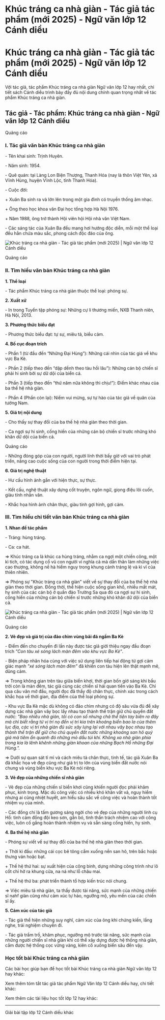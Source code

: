 # Khúc tráng ca nhà giàn - Tác giả tác phẩm (mới 2025) - Ngữ văn lớp 12 Cánh diều

# Khúc tráng ca nhà giàn - Tác giả tác phẩm (mới 2025) - Ngữ văn lớp 12 Cánh diều

Với tác giả, tác phẩm Khúc tráng ca nhà giàn Ngữ văn lớp 12 hay nhất, chi tiết sách Cánh diều trình bày đầy đủ nội dung chính quan trọng nhất về tác phẩm Khúc tráng ca nhà giàn.

## Tác giả - Tác phẩm: Khúc tráng ca nhà giàn - Ngữ văn lớp 12 Cánh diều

Quảng cáo

### **I. Tác giả văn bản Khúc tráng ca nhà giàn**

\- Tên khai sinh: Trịnh Huyên.

\- Năm sinh: 1954.

\- Quê quán: tại Làng Lon Biện Thượng, Thanh Hóa (nay là thôn Việt Yên, xã Vĩnh Hùng, huyện Vĩnh Lộc, tỉnh Thanh Hóa).

\- Cuộc đời:

\+ Xuân Ba sinh ra và lớn lên trong một gia đình có truyền thống âm nhạc.

\+ Ông theo học khoa văn Đại học tổng hợp Hà Nội 1976.

\+ Năm 1988, ông trở thành Hội viên hội Hội nhà văn Việt Nam.

\- Các sáng tác của Xuân Ba đều mang hơi hướng độc diễn, mỗi một thể loại đều hằn chứa màu sắc, phong cách độc đáo của ông. 

![Khúc tráng ca nhà giàn - Tác giả tác phẩm \(mới 2025\) | Ngữ văn lớp 12 Cánh diều](https://vietjack.com/soan-van-lop-12-cd/images/tac-gia-tac-pham-khuc-trang-ca-nha-gian-235937.PNG)

Quảng cáo

### **II. Tìm hiểu văn bản Khúc tráng ca nhà giàn**

**1\. Thể loại**

\- Tác phẩm Khúc tráng ca nhà giàn thuộc thể loại: phóng sự.

**2\. Xuất xứ**

\- In trong Tuyển tập phóng sự: Những cự li thương miến, NXB Thanh niên, Hà Nội, 2013.

**3\. Phương thức biểu đạt**

\- Phương thức biểu đạt: tự sự, miêu tả, biểu cảm.

**4\. Bố cục đoạn trích**

\- Phần 1 (từ đầu đến “Những Đại Hùng”): Những cái nhìn của tác giá về khu vực Ba Kè.

\- Phần 2 (tiếp theo đến “dập dềnh theo tàu hồi lâu”): Những cán bộ chiến sĩ phải hi sinh bởi sự dữ dội của biển cá.

\- Phần 3 (tiếp theo đến “thứ năm nữa không thì chịu!”): Điểm khác nhau của ba thế hệ nhà giàn.

\- Phần 4 (Phần còn lại): Niềm vui mừng, sự tự hào của tác giả về quân của tướng Nam.

**5\. Giá trị nội dung**

\- Cho thấy sự thay đổi của ba thế hệ nhà giàn theo thời gian.

\- Ca ngợi sự hi sinh, cống hiến của những cán bộ chiến sĩ trước những khó khăn dữ dội của biển cả.

Quảng cáo

\- Những đóng góp của con người, người lính thời bấy giờ với vai trò phát triển, nâng cao cuộc sống của con người trong thời điểm hiện tại.

**6\. Giá trị nghệ thuật**

\- Hư cấu hình ảnh gắn với hiện thực, sự thực.

\- Kết cấu, nghệ thuật xây dựng cốt truyện, ngôn ngữ, giọng điệu lôi cuốn, giàu tính nhân văn.

\- Khắc họa hình ảnh chân thực, giàu tính gợi hình, gợi cảm.

### **III. Tìm hiểu chi tiết văn bản Khúc tráng ca nhà giàn**

**1\. Nhan đề tác phẩm**

\- Tráng: hùng tráng.

\- Ca: ca hát.

=> Khúc tráng ca là khúc ca hùng tráng, nhằm ca ngợi một chiến công, một kì tích, có tác dụng cổ vũ con người vì nghĩa cả mà dấn thân làm những việc cao thượng, không nề hà hiểm nguy trong khung cảnh tráng lệ và kì vĩ của thiên nhiên.

=> Phóng sự "Khúc tráng ca nhà giàn" viết về sự thay đồi của ba thế hệ nhà giàn theo thời gian. Đồng thời, thể hiện cuộc sống gian khổ, nhiều mất mát, hy sinh của các cán bộ ở quần đảo Trường Sa qua đó ca ngợi sự hi sinh, cống hiến của những cán bộ chiến sĩ trước những khó khăn dữ dội của biển cả.

![Khúc tráng ca nhà giàn - Tác giả tác phẩm \(mới 2025\) | Ngữ văn lớp 12 Cánh diều](https://vietjack.com/soan-van-lop-12-cd/images/tac-gia-tac-pham-khuc-trang-ca-nha-gian-235938.PNG)

Quảng cáo

**2\. Vẻ đẹp và giá trị của đảo chìm vùng bãi đá ngầm Ba Kè**

\- Điểm đến cho chuyến đi lần này được tác giả giới thiệu ngay đầu đoạn trích _"Con tàu xé sóng lách màn đêm vào khu vực Ba Kè"_.

\- Biện pháp nhân hóa cùng với việc sử dụng liên tiếp hai động từ gợi cảm giác mạnh _"xé sóng lách màn đêm"_ đã khiến con tàu hiện lên thật mạnh mẽ, dũng cảm.

=> Trong không gian trên tàu giữa biển khơi, thời gian bốn giờ sáng khi bầu trời còn là màn đêm, tác giả cùng các chiến sĩ hái quan tiến vào Ba Kè. Chỉ qua câu văn mở đầu, người đọc đã thấy độ chân thực, chính xác trong cách khắc họa về thời gian, địa điểm của thể loại phóng sự.

\- Khu vực Ba Kè mặc dù không có đảo chìm nhưng có độ sâu vừa đủ để xây dựng các nhà giàn vây bọc lấy nhau tạo thành thế trận giữ chủ quyền đất nước: _"Bao nhiêu nhà giàn, tôi có con số nhưng chả thể tiện tay biên ra đây mà chỉ biết rằng từ vị trí nọ đến vị trí kia trên khoảng biển bao la của thêm lục địa, các vị trí nhà giàn đủ sức xây lưng lại với nhau vây bọc nhau tạo thành thế trận để giữ cho chủ quyền đất nước những khoáng san hô quý giá mà tiêm ẩn quanh đó những mỏ dầu túi khí. Không xa nhà giàn phía trong kia là lênh khênh những giàn khoan của những Bạch Hổ những Đại Hùng."._

=> Dưới sự quan sát tỉ mỉ và cách miêu tả chân thực, tinh tế, tác giả Xuân Ba đã khắc họa vẻ đẹp cũng như giá trị to lớn của vùng biển đất nước nói chung và vùng biển khu vực Ba Kè nói riêng.

**3\. Vẻ đẹp của những chiến sĩ nhà giàn**

\- Vẻ đẹp của những chiến sĩ biển khơi cũng khiến người đọc phải khâm phục, kính trọng. Mặc dù công việc có nhiều khó khăn vất vả, nguy hiểm nhưng ai cũng nhiệt huyết, am hiểu sâu sắc về công việc và hoàn thành tốt nhiệm vụ của mình.

\- Các đồng chí là tấm gương sáng ngời cho vẻ đẹp của những người lính cụ Hồ: tình cảm đồng đội keo sơn, gắn bó, tinh thần trách nhiệm cao với công việc, luôn cố gắng hoàn thành nhiệm vụ và sẵn sàng cống hiến, hy sinh.

**4\. Ba thế hệ nhà giàn**

\- Phóng sự viết về sự thay đổi của ba thế hệ nhà giàn theo thời gian.

\+ Thời kì đầu: những cái cọc bê tông cắm xuống nền san hô, trên bắc hoặc thưng ván hoặc bạt.

\+ Thế hệ thứ hai: sự xuất hiện của công binh, dựng những công trình như lô cốt chỉ hở ra khung cửa, na ná như lỗ châu mai.

\+ Thế hệ thứ ba: phát triển thành tổ hợp kiến trúc nói chung.

=> Việc miêu tả nhà giàn, ta thấy được tài năng, sức mạnh của những chiến sĩ nahf giàn cũng như cảm xúc tự hào, ngưỡng mộ, yêu mến của các chiến sĩ ấy.

**5\. Cảm xúc của tác giả**

\- Tác giả thể hiện những suy nghĩ, cảm xúc của ông khi chứng kiến, lắng nghe, trải nghiệm chuyến đi.

\- Tác giả trầm trồ, khâm phục, ngưỡng mộ trước tài năng, sức mạnh của những người chiến sĩ nhà giàn khi có thể xây dựng được hệ thống nhà giàn, cắm được hệ thống cọc vững vàng, kiên cố xuống biển sâu đến vậy.

### **Học tốt bài Khúc tráng ca nhà giàn**

Các bài học giúp bạn để học tốt bài Khúc tráng ca nhà giàn Ngữ văn lớp 12 hay khác:

Xem thêm tóm tắt tác giả tác phẩm Ngữ Văn lớp 12 Cánh diều hay, chi tiết khác:

Xem thêm các tài liệu học tốt lớp 12 hay khác:

* * *

Giải bài tập lớp 12 Cánh diều khác
